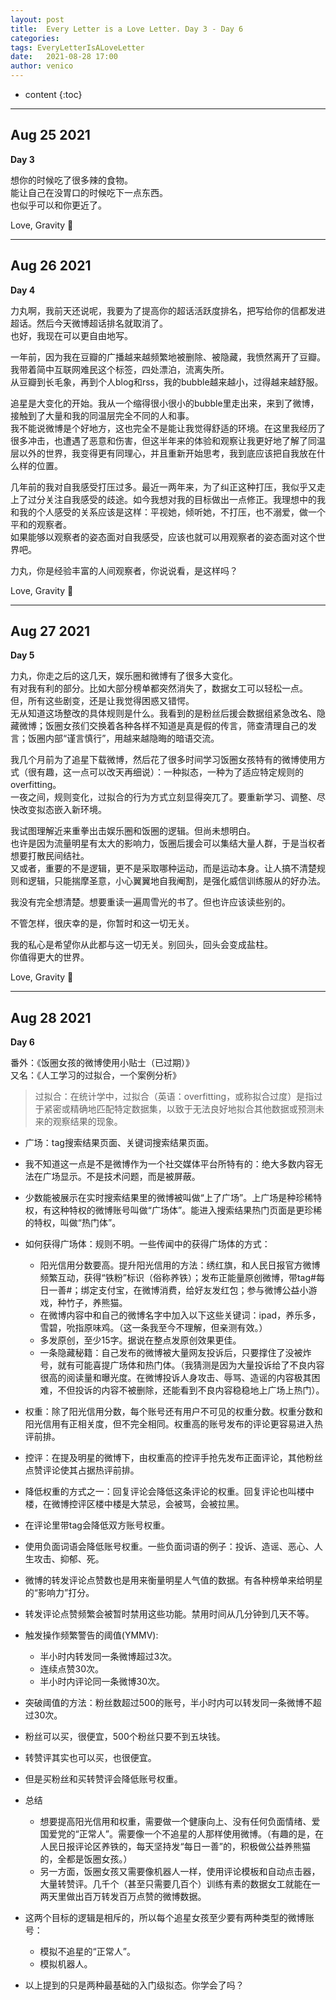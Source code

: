 ```yaml
---
layout: post
title:  Every Letter is a Love Letter. Day 3 - Day 6
categories: 
tags: EveryLetterIsALoveLetter 
date:   2021-08-28 17:00
author: venico
---
```

* content
{:toc}

**** 

## Aug 25 2021

**Day 3**

想你的时候吃了很多辣的食物。  
能让自己在没胃口的时候吃下一点东西。  
也似乎可以和你更近了。  

Love, Gravity 💜

****

## Aug 26 2021

**Day 4**

力丸啊，我前天还说呢，我要为了提高你的超话活跃度排名，把写给你的信都发进超话。然后今天微博超话排名就取消了。  
也好，我现在可以更自由地写。  

一年前，因为我在豆瓣的广播越来越频繁地被删除、被隐藏，我愤然离开了豆瓣。我带着简中互联网难民这个标签，四处漂泊，流离失所。  
从豆瓣到长毛象，再到个人blog和rss，我的bubble越来越小，过得越来越舒服。  

追星是大变化的开始。我从一个缩得很小很小的bubble里走出来，来到了微博，接触到了大量和我的同温层完全不同的人和事。  
我不能说微博是个好地方，这也完全不是能让我觉得舒适的环境。在这里我经历了很多冲击，也遭遇了恶意和伤害，但这半年来的体验和观察让我更好地了解了同温层以外的世界，我变得更有同理心，并且重新开始思考，我到底应该把自我放在什么样的位置。  

几年前的我对自我感受打压过多。最近一两年来，为了纠正这种打压，我似乎又走上了过分关注自我感受的歧途。如今我想对我的目标做出一点修正。我理想中的我和我的个人感受的关系应该是这样：平视她，倾听她，不打压，也不溺爱，做一个平和的观察者。  
如果能够以观察者的姿态面对自我感受，应该也就可以用观察者的姿态面对这个世界吧。  

力丸，你是经验丰富的人间观察者，你说说看，是这样吗？  

Love, Gravity 💜

****

## Aug 27 2021

**Day 5**

力丸，你走之后的这几天，娱乐圈和微博有了很多大变化。  
有对我有利的部分。比如大部分榜单都突然消失了，数据女工可以轻松一点。  
但，所有这些剧变，还是让我觉得困惑又错愕。  
无从知道这场整改的具体规则是什么。我看到的是粉丝后援会数据组紧急改名、隐藏微博；饭圈女孩们交换着各种各样不知道是真是假的传言，筛查清理自己的发言；饭圈内部“谨言慎行”，用越来越隐晦的暗语交流。  

我几个月前为了追星下载微博，然后花了很多时间学习饭圈女孩特有的微博使用方式（很有趣，这一点可以改天再细说）：一种拟态，一种为了适应特定规则的overfitting。  
一夜之间，规则变化，过拟合的行为方式立刻显得突兀了。要重新学习、调整、尽快改变拟态嵌入新环境。  

我试图理解近来重拳出击娱乐圈和饭圈的逻辑。但尚未想明白。  
也许是因为流量明星有太大的影响力，饭圈后援会可以集结大量人群，于是当权者想要打散民间结社。  
又或者，重要的不是逻辑，更不是采取哪种运动，而是运动本身。让人搞不清楚规则和逻辑，只能揣摩圣意，小心翼翼地自我阉割，是强化威信训练服从的好办法。  

我没有完全想清楚。想要重读一遍周雪光的书了。但也许应该读些别的。  

不管怎样，很庆幸的是，你暂时和这一切无关。  

我的私心是希望你从此都与这一切无关。别回头，回头会变成盐柱。  
你值得更大的世界。  

Love, Gravity 💜

****

## Aug 28 2021

**Day  6**

番外：《饭圈女孩的微博使用小贴士（已过期）》  
又名：《人工学习的过拟合，一个案例分析》

>过拟合：在统计学中，过拟合（英语：overfitting，或称拟合过度）是指过于紧密或精确地匹配特定数据集，以致于无法良好地拟合其他数据或预测未来的观察结果的现象。

* 广场：tag搜索结果页面、关键词搜索结果页面。  
* 我不知道这一点是不是微博作为一个社交媒体平台所特有的：绝大多数内容无法在广场显示。不是技术问题，而是被屏蔽。  
* 少数能被展示在实时搜索结果里的微博被叫做“上了广场”。上广场是种珍稀特权，有这种特权的微博账号叫做“广场体”。能进入搜索结果热门页面是更珍稀的特权，叫做“热门体”。   
* 如何获得广场体：规则不明。一些传闻中的获得广场体的方式：  
  * 阳光信用分数要高。提升阳光信用的方法：绣红旗，和人民日报官方微博频繁互动，获得“铁粉”标识（俗称养铁）；发布正能量原创微博，带tag#每日一善#；绑定支付宝，在微博消费，给好友发红包；参与微博公益小游戏，种竹子，养熊猫。  
  * 在微博内容中和自己的微博名字中加入以下这些关键词：ipad，养乐多，雪碧，吮指原味鸡。（这一条我至今不理解，但亲测有效。）  
  * 多发原创，至少15字。据说在整点发原创效果更佳。   
  * 一条隐藏秘籍：自己发布的微博被大量网友投诉后，只要撑住了没被炸号，就有可能喜提广场体和热门体。（我猜测是因为大量投诉给了不良内容很高的阅读量和曝光度。在微博投诉人身攻击、辱骂、造谣的内容极其困难，不但投诉的内容不被删除，还能看到不良内容稳稳地上广场上热门）。  
* 权重：除了阳光信用分数，每个账号还有用户不可见的权重分数。权重分数和阳光信用有正相关度，但不完全相同。权重高的账号发布的评论更容易进入热评前排。  
* 控评：在提及明星的微博下，由权重高的控评手抢先发布正面评论，其他粉丝点赞评论使其占据热评前排。  
* 降低权重的方式之一：回复评论会降低这条评论的权重。回复评论也叫楼中楼，在微博控评区楼中楼是大禁忌，会被骂，会被拉黑。  
* 在评论里带tag会降低双方账号权重。  
* 使用负面词语会降低账号权重。一些负面词语的例子：投诉、造谣、恶心、人生攻击、抑郁、死。  

* 微博的转发评论点赞数也是用来衡量明星人气值的数据。有各种榜单来给明星的“影响力”打分。  
* 转发评论点赞频繁会被暂时禁用这些功能。禁用时间从几分钟到几天不等。  
* 触发操作频繁警告的阈值(YMMV):  
  * 半小时内转发同一条微博超过3次。
  * 连续点赞30次。
  * 半小时内评论同一条微博30次。
* 突破阈值的方法：粉丝数超过500的账号，半小时内可以转发同一条微博不超过30次。  
* 粉丝可以买，很便宜，500个粉丝只要不到五块钱。  
* 转赞评其实也可以买，也很便宜。  
* 但是买粉丝和买转赞评会降低账号权重。  

* 总结
    * 想要提高阳光信用和权重，需要做一个健康向上、没有任何负面情绪、爱国爱党的“正常人”。需要像一个不追星的人那样使用微博。（有趣的是，在人民日报评论区养铁的，每天坚持发“每日一善”的，积极做公益养熊猫的，全都是饭圈女孩。）  
    * 另一方面，饭圈女孩又需要像机器人一样，使用评论模板和自动点击器，大量转赞评。几千个（甚至只需要几百个）训练有素的数据女工就能在一两天里做出百万转发百万点赞的微博数据。  
* 这两个目标的逻辑是相斥的，所以每个追星女孩至少要有两种类型的微博账号：
  * 模拟不追星的“正常人”。  
  * 模拟机器人。  
* 以上提到的只是两种最基础的入门级拟态。你学会了吗？  